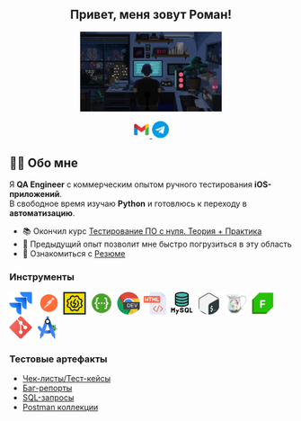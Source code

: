 ## <div align="center">Привет, меня зовут Роман!</div>

<div align="center">
<img src="https://raw.githubusercontent.com/rompompony/QA-test/refs/heads/main/work.gif" align="center" style="width: 50%" />
</div>
<br><div align="center">
  <a href="mailto:domkrato1337@gmail.com" target="_blank">
    <img src="https://raw.githubusercontent.com/rompompony/QA-test/refs/heads/main/icons/gmail.png" height="30" alt="youtube logo"  />
  </a>
  <a href="https://t.me/rompompony" target="_blank">
    <img src="https://raw.githubusercontent.com/rompompony/QA-test/refs/heads/main/icons/telegram.png" height="30" alt="telegram logo"  />
  </a>
</div>

## 👨‍💻 Обо мне

Я **QA Engineer** с коммерческим опытом ручного тестирования **iOS-приложений**.  
В свободное время изучаю **Python** и готовлюсь к переходу в **автоматизацию**.



- 📚 Окончил курс [Тестирование ПО с нуля. Теория + Практика](https://drive.google.com/file/d/1WZlIq-aRA_jh_OhCHiYtY4TdrqusWQGd/view?usp=drive_link)
- 📝 Предыдущий опыт позволит мне быстро погрузиться в эту область  
- 💼 Ознакомиться с [Резюме](https://drive.google.com/file/d/1kFezvEasrK10Pwf_Ok5RWcT9cf3Bn0LB/view?usp=drive_link) 

### Инструменты 
<div>
  <img src="https://raw.githubusercontent.com/rompompony/QA-test/refs/heads/main/icons/jira.png" title="Jira" alt="Jira" width="40" height="40"/>&nbsp
  <img src="https://raw.githubusercontent.com/rompompony/QA-test/refs/heads/main/icons/postman.png" title="Postman" alt="Postman" width="40" height="40"/>&nbsp
  <img src="https://raw.githubusercontent.com/rompompony/QA-test/refs/heads/main/icons/soapUI.png" title="SoapUI" alt="SoapUI" width="40" height="40"/>&nbsp
  <img src="https://raw.githubusercontent.com/rompompony/QA-test/refs/heads/main/icons/swagger.png" title="Swagger" alt="Swagger" width="40" height="40"/>&nbsp
  <img src="https://raw.githubusercontent.com/rompompony/QA-test/refs/heads/main/icons/devtools.png" title="DevTools" alt="DevTools" width="40" height="40"/>&nbsp
  <img src="https://raw.githubusercontent.com/rompompony/QA-test/refs/heads/main/icons/html.png" title="HTML" alt="HTML" width="40" height="40"/>&nbsp
  <img src="https://raw.githubusercontent.com/rompompony/QA-test/refs/heads/main/icons/mysql.png" title="MySQL" alt="MySQL" width="40" height="40"/>&nbsp
  <img src="https://raw.githubusercontent.com/rompompony/QA-test/refs/heads/main/icons/bash.png" title="Bash" alt="Bash" width="40" height="40"/>&nbsp
  <img src="https://raw.githubusercontent.com/rompompony/QA-test/refs/heads/main/icons/charles.png" title="Charles Proxy" alt="Charles Proxy" width="40" height="40"/>&nbsp
  <img src="https://raw.githubusercontent.com/rompompony/QA-test/refs/heads/main/icons/fiddler.png" title="Fiddler" alt="Fiddler" width="40" height="40"/>&nbsp
  <img src="https://raw.githubusercontent.com/rompompony/QA-test/refs/heads/main/icons/git.png" title="Git" alt="Git" width="40" height="40"/>&nbsp
  <img src="https://raw.githubusercontent.com/rompompony/QA-test/refs/heads/main/icons/Android_Studio.png" title="Android Studio" alt="Android Studio" width="40" height="40"/>&nbsp
  </div>

### Тестовые артефакты
- [Чек-листы/Тест-кейсы](https://github.com/rompompony/web-testing)
- [Баг-репорты](https://github.com/rompompony/bug-rep)
- [SQL-запросы](https://github.com/rompompony/SQL)
- [Postman коллекции](https://github.com/rompompony/postman)
